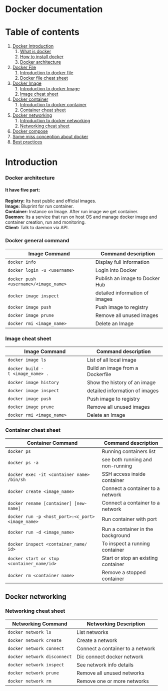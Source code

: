 # Docker documentation
 
# Table of contents  
1. [Docker Introduction](#introduction)
    1. [What is docker](#what-is-docker)
    2. [How to install docker](#how-to-install-docker)
    3. [Docker architecture](#docker-architecture)
2. [Docker File](#docker-file)
    1. [Introduction to docker file](#docker-file)
    2. [Docker file cheat sheet](Docker-file-cheat-sheet)
3. [Docker Image](#docker-image)  
    1. [Introduction to docker Image](#docker-image)
    2. [Image cheat sheet](#image-cheat-sheet)
4. [Docker container](#docker-container)
    1. [Introduction to docker container](#docker-container)
    2. [Container cheat sheet](#container-cheat-sheet)
5. [Docker networking](#docker-networking)
    1. [Introduction to docker networking](#docker-networking)
    2. [Networking cheat sheet](#Networking-cheat-sheet)
6. [Docker compose](#docker-compose)     
6. [Some miss conception about docker](#docker-misconception)
7. [Best practices](#best-practices)

# Introduction

### Docker architecture 
#### It have five part:
**Registry:** Its host public and official images. \
**Image:** Bluprint for run container. \
**Container:** Instance on Image. After run image we get container. \
**Daemon:** Its a service that run on host OS and manage docker image and container creation, run and monitoring. \
**Client:** Talk to daemon via API. 

### Docker general command
| Image Command | Command description | 
| --------------- | --------------- |
|```docker info```|Display full information|
|```docker login -u <username>```|Login into Docker| 
|```docker push <username>/<image_name>```|Publish an image to Docker Hub|
|```docker image inspect```|detailed information of images| 
|```docker image push```|Push image to registry|
|```docker image prune```| Remove all unused images | 
|```docker rmi <image_name>```|Delete an Image| 

### Image cheat sheet
| Image Command | Command description | 
| --------------- | --------------- |
|```docker image ls```|List of all local image |
|```docker build -t <image_name> .```|Build an image from a Dockerfile| 
|```docker image history```|Show the history of an image|
|```docker image inspect```|detailed information of images| 
|```docker image push```|Push image to registry|
|```docker image prune```| Remove all unused images | 
|```docker rmi <image_name>```|Delete an Image| 


### Container cheat sheet
| Container Command | Command description | 
| --------------- | --------------- |
|```docker ps```|Running containers list |
|```docker ps -a```|see both running and non-running|
|```docker exec -it <container name> /bin/sh```| SSH access inside container| 
|```docker create <image_name>```| Connect a container to a network | 
|```docker rename [container] [new-name]```| Connect a container to a network|
|```docker run -p <host_port>:<c_port> <image_name>```|Run container with port|
|```docker run -d <image_name>```|Run a container in the background| 
|```docker inspect <container_name/ id> ```|To inspect a running container|
|```docker start or stop <container_name/id>```|Start or stop an existing container|  
|```docker rm <container name>```| Remove a stopped container| 

## Docker networking


### Networking cheat sheet
| Networking Command | Networking Description | 
| --------------- | --------------- |
|```docker network ls``` | List networks |
|```docker network create``` | Create a network | 
|```docker network connect``` | Connect a container to a network | 
|```docker network disconnect```| Dic connect docker network |
|```docker network inspect```| See network info details |
|```docker network prune``` | Remove all unused networks | 
|```docker network rm``` | Remove one or more networks |  
